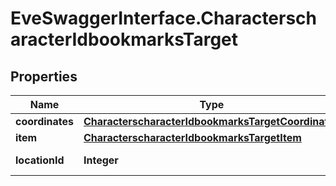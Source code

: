 # EveSwaggerInterface.CharacterscharacterIdbookmarksTarget

## Properties
Name | Type | Description | Notes
------------ | ------------- | ------------- | -------------
**coordinates** | [**CharacterscharacterIdbookmarksTargetCoordinates**](CharacterscharacterIdbookmarksTargetCoordinates.md) |  | [optional] 
**item** | [**CharacterscharacterIdbookmarksTargetItem**](CharacterscharacterIdbookmarksTargetItem.md) |  | [optional] 
**locationId** | **Integer** | location_id integer | 



